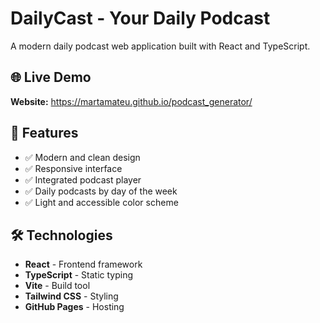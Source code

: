 # DailyCast - Your Daily Podcast

A modern daily podcast web application built with React and TypeScript.

## 🌐 Live Demo

**Website:** https://martamateu.github.io/podcast_generator/

## 🎨 Features

- ✅ Modern and clean design
- ✅ Responsive interface
- ✅ Integrated podcast player
- ✅ Daily podcasts by day of the week
- ✅ Light and accessible color scheme

## 🛠️ Technologies

- **React** - Frontend framework
- **TypeScript** - Static typing
- **Vite** - Build tool
- **Tailwind CSS** - Styling
- **GitHub Pages** - Hosting

